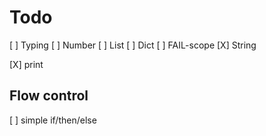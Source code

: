 # Todo

[ ] Typing
[ ] Number
[ ] List
[ ] Dict
[ ] FAIL-scope
[X] String

[X] print

## Flow control

[ ] simple if/then/else
